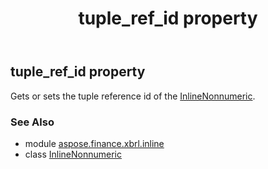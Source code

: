 ﻿---
title: tuple_ref_id property
second_title: Aspose.Finance for Python via .NET API References
description: 
type: docs
weight: 130
url: /python-net/aspose.finance.xbrl.inline/inlinenonnumeric/tuple_ref_id/
is_root: false
---

## tuple_ref_id property


Gets or sets the tuple reference id of the [InlineNonnumeric](/finance/python-net/aspose.finance.xbrl.inline/inlinenonnumeric).

### See Also
* module [aspose.finance.xbrl.inline](../../)
* class [InlineNonnumeric](/finance/python-net/aspose.finance.xbrl.inline/inlinenonnumeric)
